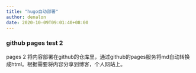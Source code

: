 ```yaml
---
title: "hugo自动部署"
author: denalon
date: 2020-10-09T09:01:40+08:00
---
```


### github pages test 2

 pages 2 将内容部署在github的仓库里，通过github的pages服务将md自动转换成html。根据需要将内容分享到博客，个人网站上。


